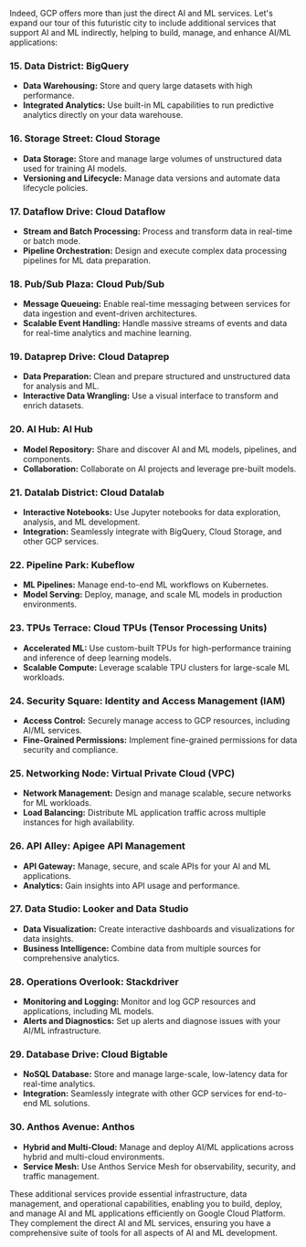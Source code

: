 Indeed, GCP offers more than just the direct AI and ML services. Let's expand our tour of this futuristic city to include additional services that support AI and ML indirectly, helping to build, manage, and enhance AI/ML applications:

### **15. Data District: BigQuery**
- **Data Warehousing:** Store and query large datasets with high performance.
- **Integrated Analytics:** Use built-in ML capabilities to run predictive analytics directly on your data warehouse.

### **16. Storage Street: Cloud Storage**
- **Data Storage:** Store and manage large volumes of unstructured data used for training AI models.
- **Versioning and Lifecycle:** Manage data versions and automate data lifecycle policies.

### **17. Dataflow Drive: Cloud Dataflow**
- **Stream and Batch Processing:** Process and transform data in real-time or batch mode.
- **Pipeline Orchestration:** Design and execute complex data processing pipelines for ML data preparation.

### **18. Pub/Sub Plaza: Cloud Pub/Sub**
- **Message Queueing:** Enable real-time messaging between services for data ingestion and event-driven architectures.
- **Scalable Event Handling:** Handle massive streams of events and data for real-time analytics and machine learning.

### **19. Dataprep Drive: Cloud Dataprep**
- **Data Preparation:** Clean and prepare structured and unstructured data for analysis and ML.
- **Interactive Data Wrangling:** Use a visual interface to transform and enrich datasets.

### **20. AI Hub: AI Hub**
- **Model Repository:** Share and discover AI and ML models, pipelines, and components.
- **Collaboration:** Collaborate on AI projects and leverage pre-built models.

### **21. Datalab District: Cloud Datalab**
- **Interactive Notebooks:** Use Jupyter notebooks for data exploration, analysis, and ML development.
- **Integration:** Seamlessly integrate with BigQuery, Cloud Storage, and other GCP services.

### **22. Pipeline Park: Kubeflow**
- **ML Pipelines:** Manage end-to-end ML workflows on Kubernetes.
- **Model Serving:** Deploy, manage, and scale ML models in production environments.

### **23. TPUs Terrace: Cloud TPUs (Tensor Processing Units)**
- **Accelerated ML:** Use custom-built TPUs for high-performance training and inference of deep learning models.
- **Scalable Compute:** Leverage scalable TPU clusters for large-scale ML workloads.

### **24. Security Square: Identity and Access Management (IAM)**
- **Access Control:** Securely manage access to GCP resources, including AI/ML services.
- **Fine-Grained Permissions:** Implement fine-grained permissions for data security and compliance.

### **25. Networking Node: Virtual Private Cloud (VPC)**
- **Network Management:** Design and manage scalable, secure networks for ML workloads.
- **Load Balancing:** Distribute ML application traffic across multiple instances for high availability.

### **26. API Alley: Apigee API Management**
- **API Gateway:** Manage, secure, and scale APIs for your AI and ML applications.
- **Analytics:** Gain insights into API usage and performance.

### **27. Data Studio: Looker and Data Studio**
- **Data Visualization:** Create interactive dashboards and visualizations for data insights.
- **Business Intelligence:** Combine data from multiple sources for comprehensive analytics.

### **28. Operations Overlook: Stackdriver**
- **Monitoring and Logging:** Monitor and log GCP resources and applications, including ML models.
- **Alerts and Diagnostics:** Set up alerts and diagnose issues with your AI/ML infrastructure.

### **29. Database Drive: Cloud Bigtable**
- **NoSQL Database:** Store and manage large-scale, low-latency data for real-time analytics.
- **Integration:** Seamlessly integrate with other GCP services for end-to-end ML solutions.

### **30. Anthos Avenue: Anthos**
- **Hybrid and Multi-Cloud:** Manage and deploy AI/ML applications across hybrid and multi-cloud environments.
- **Service Mesh:** Use Anthos Service Mesh for observability, security, and traffic management.

These additional services provide essential infrastructure, data management, and operational capabilities, enabling you to build, deploy, and manage AI and ML applications efficiently on Google Cloud Platform. They complement the direct AI and ML services, ensuring you have a comprehensive suite of tools for all aspects of AI and ML development.
